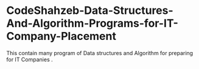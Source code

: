# CodeShahzeb-Data-Structures-And-Algorithm-Programs-for-IT-Company-Placement
This contain many program of Data structures and Algorithm for preparing for IT Companies .

